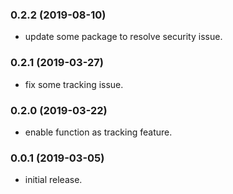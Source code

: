 ### 0.2.2 (2019-08-10)

- update some package to resolve security issue.

### 0.2.1 (2019-03-27)

- fix some tracking issue.

### 0.2.0 (2019-03-22)

- enable function as tracking feature.

### 0.0.1 (2019-03-05)

- initial release.